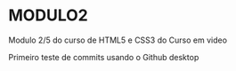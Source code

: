# MODULO2
 Modulo 2/5 do curso de HTML5 e CSS3 do Curso em video

Primeiro teste de commits usando o Github desktop
